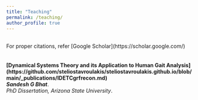```yaml
---
title: "Teaching"
permalink: /teaching/
author_profile: true
---
```

<br>
For proper citations, refer [Google Scholar](https://scholar.google.com/)<br>
<br>
<br>
<b>[Dynamical Systems Theory and its Application to Human Gait Analysis](https://github.com/steliostavroulakis/steliostavroulakis.github.io/blob/main/_publications/IDETCgrfrecon.md)</b> <br> 
<i><b>Sandesh G Bhat</b></i>.<br>
<i>PhD Dissertation, Arizona State University</i>.
<br>
